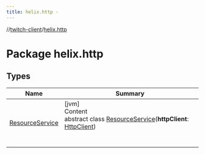 ```yaml
---
title: helix.http -
---
```

//[twitch-client](../index.md)/[helix.http](index.md)



# Package helix.http  


## Types  
  
|  Name|  Summary| 
|---|---|
| [ResourceService](-resource-service/index.md)| [jvm]  <br>Content  <br>abstract class [ResourceService](-resource-service/index.md)(**httpClient**: [HttpClient]())  <br><br><br>

